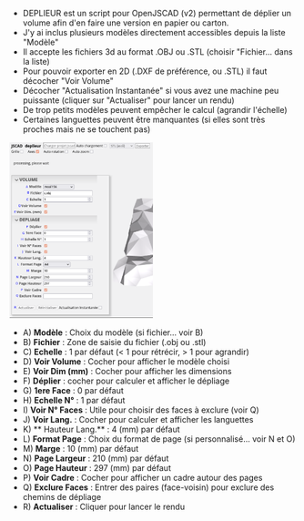 - DEPLIEUR est un script pour OpenJSCAD (v2) permettant de déplier un volume afin d'en faire une version en papier ou carton.
- J'y ai inclus plusieurs modèles directement accessibles depuis la liste "Modèle"
- Il accepte les fichiers 3d au format .OBJ ou .STL (choisir "Fichier... dans la liste)
- Pour pouvoir exporter en 2D (.DXF de préférence, ou .STL) il faut décocher "Voir Volume"
- Décocher "Actualisation Instantanée" si vous avez une machine peu puissante (cliquer sur "Actualiser" pour lancer un rendu)
- De trop petits modèles peuvent empêcher le calcul (agrandir l'échelle)
- Certaines languettes peuvent être manquantes (si elles sont très proches mais ne se touchent pas)


<img src="capture3.png" width=50% height=50%>

- A) **Modèle** : Choix du modèle (si fichier... voir B)
- B) **Fichier** : Zone de saisie du fichier (.obj ou .stl)
- C) **Echelle** : 1 par défaut (< 1 pour rétrécir, > 1 pour agrandir)
- D) **Voir Volume** : Cocher pour afficher le modèle choisi
- E) **Voir Dim (mm)** : Cocher pour afficher les dimensions
- F) **Déplier** : cocher pour calculer et afficher le dépliage
- G) **1ere Face** : 0 par défaut
- H) **Echelle N°** : 1 par défaut
- I) **Voir N° Faces** : Utile pour choisir des faces à exclure (voir Q)
- J) **Voir Lang.** : Cocher pour calculer et afficher les languettes
- K) ** Hauteur Lang.** : 4 (mm) par défaut
- L) **Format Page** : Choix du format de page (si personnalisé... voir N et O)
- M) **Marge** : 10 (mm) par défaut
- N) **Page Largeur** : 210 (mm) par défaut
- O) **Page Hauteur** : 297 (mm) par défaut
- P) **Voir Cadre** : Cocher pour afficher un cadre autour des pages
- Q) **Exclure Faces** : Entrer des paires (face-voisin) pour exclure des chemins de dépliage
- R) **Actualiser** : Cliquer pour lancer le rendu
